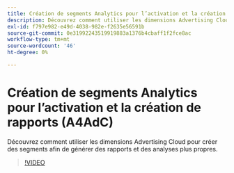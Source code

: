 ```yaml
---
title: Création de segments Analytics pour l’activation et la création de rapports
description: Découvrez comment utiliser les dimensions Advertising Cloud pour créer des segments afin de générer des rapports et des analyses plus propres.
exl-id: f797e982-e49d-4038-982e-f2635e56591b
source-git-commit: 0e31992243519919883a1376b4cbaff1f2fce8ac
workflow-type: tm+mt
source-wordcount: '46'
ht-degree: 0%

---
```


# Création de segments Analytics pour l’activation et la création de rapports (A4AdC)

Découvrez comment utiliser les dimensions Advertising Cloud pour créer des segments afin de générer des rapports et des analyses plus propres.

>[!VIDEO](https://video.tv.adobe.com/v/33916)
